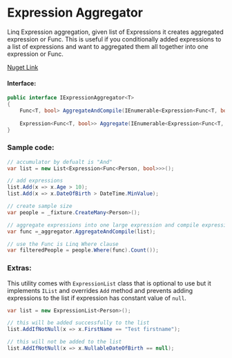 # Expression Aggregator
Linq Expression aggregation, given list of Expressions it creates aggregated expression or Func. This is useful if
you conditionally added expressions to a list of expressions and want to aggregated them all together into one expression or Func.

[Nuget Link](https://www.nuget.org/packages/ExpressionAggregator)

#### Interface:
```csharp
public interface IExpressionAggregator<T>
{
    Func<T, bool> AggregateAndCompile(IEnumerable<Expression<Func<T, bool>>> list);
    
    Expression<Func<T, bool>> Aggregate(IEnumerable<Expression<Func<T, bool>>> list);
}
```

### Sample code:
```csharp
// accumulator by defualt is "And"
var list = new List<Expression<Func<Person, bool>>>();

// add expressions
list.Add(x => x.Age > 10);
list.Add(x => x.DateOfBirth > DateTime.MinValue);

// create sample size
var people = _fixture.CreateMany<Person>();

// aggregate expressions into one large expression and compile expression to Func
var func =_aggregator.AggregateAndCompile(list);

// use the Func is Linq Where clause
var filteredPeople = people.Where(func).Count());
```

### Extras:
This utility comes with `ExpressionList` class that is optional to use but it implements `IList` and overrides `Add` method and 
prevents adding expressions to the list if expression has constant value of `null`.

```csharp
var list = new ExpressionList<Person>();

// this will be added successfully to the list
list.AddIfNotNull(x => x.FirstName == "Test firstname");

// this will not be added to the list
list.AddIfNotNull(x => x.NullableDateOfBirth == null);
```
